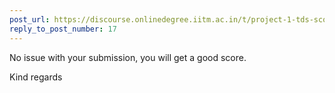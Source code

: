 ```yaml
---
post_url: https://discourse.onlinedegree.iitm.ac.in/t/project-1-tds-score-not-showing-i/168916/18
reply_to_post_number: 17
---
```

No issue with your submission, you will get a good score.

Kind regards